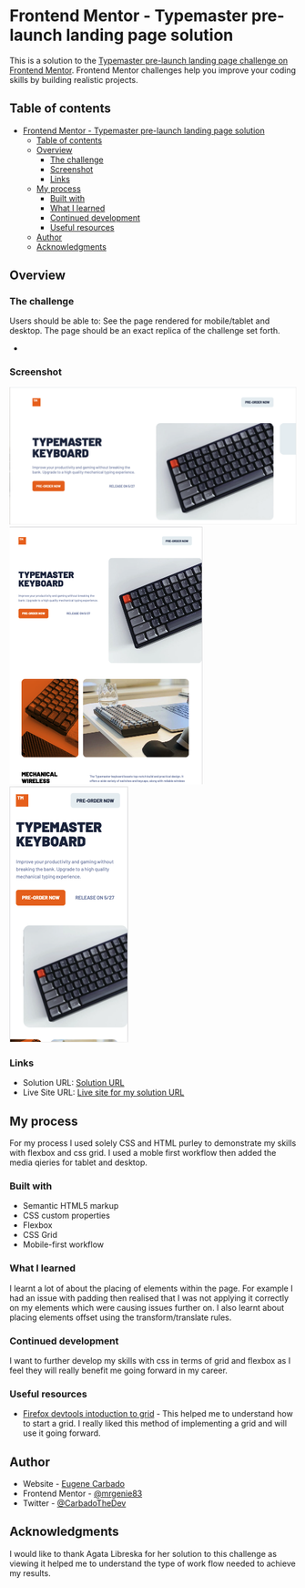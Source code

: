 # Frontend Mentor - Typemaster pre-launch landing page solution

This is a solution to the [Typemaster pre-launch landing page challenge on Frontend Mentor](). Frontend Mentor challenges help you improve your coding skills by building realistic projects.

## Table of contents

- [Frontend Mentor - Typemaster pre-launch landing page solution](#frontend-mentor---typemaster-pre-launch-landing-page-solution)
  - [Table of contents](#table-of-contents)
  - [Overview](#overview)
    - [The challenge](#the-challenge)
    - [Screenshot](#screenshot)
    - [Links](#links)
  - [My process](#my-process)
    - [Built with](#built-with)
    - [What I learned](#what-i-learned)
    - [Continued development](#continued-development)
    - [Useful resources](#useful-resources)
  - [Author](#author)
  - [Acknowledgments](#acknowledgments)


## Overview

### The challenge

Users should be able to: See the page rendered for mobile/tablet and desktop. The page should be an exact replica of the challenge set forth.

-

### Screenshot

![./assets/desktop.png](./assets/desktop.png)
![./assets/tablet.png](./assets/tablet.png)
![./assets/mobile.png](./assets/mobile.png)


### Links

- Solution URL: [Solution URL](https://www.frontendmentor.io/solutions/typemasterprelaunchlandingpage-SX5JzJU90)
- Live Site URL: [Live site for my solution URL](https://typemaster-pre-launch-landing-page.vercel.app/)

## My process

For my process I used solely CSS and HTML purley to demonstrate my skills with flexbox and css grid. I used a moble first workflow then added the media qieries for tablet and desktop.

### Built with

- Semantic HTML5 markup
- CSS custom properties
- Flexbox
- CSS Grid
- Mobile-first workflow


### What I learned

I learnt a lot of about the placing of elements within the page. For example I had an issue with padding then realised that I was not applying it correctly on my elements which were causing issues further on. I also learnt about placing elements offset using the transform/translate rules.


### Continued development

I want to further develop my skills with css in terms of grid and flexbox as I feel they will really benefit me going forward in my career.

### Useful resources

- [Firefox devtools intoduction to grid](https://mozilladevelopers.github.io/playground/css-grid/03-firefox-devtools/) - This helped me to understand how to start a grid. I really liked this method of implementing a grid and will use it going forward.

## Author

- Website - [Eugene Carbado](https://github.com/EugeneCarbado)
- Frontend Mentor - [@mrgenie83](https://www.frontendmentor.io/profile/mrgenie83)
- Twitter - [@CarbadoTheDev](https://www.twitter.com/CarbadoTheDev)


## Acknowledgments

I would like to thank Agata Libreska for her solution to this challenge as viewing it helped me to understand the type of work flow needed to achieve my results.
